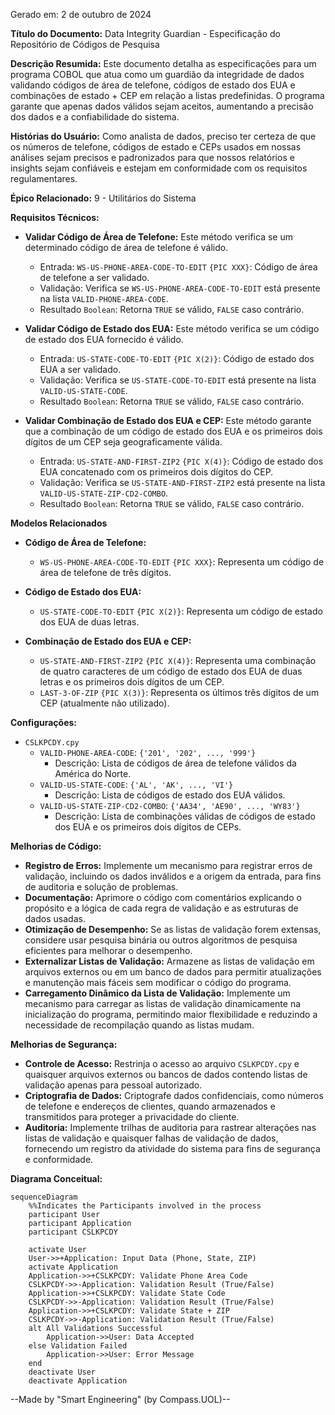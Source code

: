 Gerado em: 2 de outubro de 2024

**Título do Documento:** Data Integrity Guardian - Especificação do Repositório de Códigos de Pesquisa

**Descrição Resumida:**
Este documento detalha as especificações para um programa COBOL que atua como um guardião da integridade de dados validando códigos de área de telefone, códigos de estado dos EUA e combinações de estado + CEP em relação a listas predefinidas. O programa garante que apenas dados válidos sejam aceitos, aumentando a precisão dos dados e a confiabilidade do sistema.

**Histórias do Usuário:**
Como analista de dados, preciso ter certeza de que os números de telefone, códigos de estado e CEPs usados em nossas análises sejam precisos e padronizados para que nossos relatórios e insights sejam confiáveis e estejam em conformidade com os requisitos regulamentares.

**Épico Relacionado:**
9 - Utilitários do Sistema

**Requisitos Técnicos:**

- **Validar Código de Área de Telefone:** Este método verifica se um determinado código de área de telefone é válido.
  - Entrada: `WS-US-PHONE-AREA-CODE-TO-EDIT` `{PIC XXX}`: Código de área de telefone a ser validado.
  - Validação: Verifica se `WS-US-PHONE-AREA-CODE-TO-EDIT` está presente na lista `VALID-PHONE-AREA-CODE`.
  - Resultado `Boolean`: Retorna `TRUE` se válido, `FALSE` caso contrário.

- **Validar Código de Estado dos EUA:** Este método verifica se um código de estado dos EUA fornecido é válido.
  - Entrada: `US-STATE-CODE-TO-EDIT` `{PIC X(2)}`: Código de estado dos EUA a ser validado.
  - Validação: Verifica se `US-STATE-CODE-TO-EDIT` está presente na lista `VALID-US-STATE-CODE`.
  - Resultado `Boolean`: Retorna `TRUE` se válido, `FALSE` caso contrário.

- **Validar Combinação de Estado dos EUA e CEP:** Este método garante que a combinação de um código de estado dos EUA e os primeiros dois dígitos de um CEP seja geograficamente válida.
  - Entrada: `US-STATE-AND-FIRST-ZIP2` `{PIC X(4)}`: Código de estado dos EUA concatenado com os primeiros dois dígitos do CEP.
  - Validação: Verifica se `US-STATE-AND-FIRST-ZIP2` está presente na lista `VALID-US-STATE-ZIP-CD2-COMBO`.
  - Resultado `Boolean`: Retorna `TRUE` se válido, `FALSE` caso contrário.

**Modelos Relacionados**

- **Código de Área de Telefone:**
  - `WS-US-PHONE-AREA-CODE-TO-EDIT` `{PIC XXX}`: Representa um código de área de telefone de três dígitos.

- **Código de Estado dos EUA:**
  - `US-STATE-CODE-TO-EDIT` `{PIC X(2)}`: Representa um código de estado dos EUA de duas letras.

- **Combinação de Estado dos EUA e CEP:**
  - `US-STATE-AND-FIRST-ZIP2` `{PIC X(4)}`: Representa uma combinação de quatro caracteres de um código de estado dos EUA de duas letras e os primeiros dois dígitos de um CEP.
  - `LAST-3-OF-ZIP` `{PIC X(3)}`: Representa os últimos três dígitos de um CEP (atualmente não utilizado).

**Configurações:**

- `CSLKPCDY.cpy`
  - `VALID-PHONE-AREA-CODE`: `{'201', '202', ..., '999'}`
	- Descrição: Lista de códigos de área de telefone válidos da América do Norte.
  - `VALID-US-STATE-CODE`: `{'AL', 'AK', ..., 'VI'}`
	- Descrição: Lista de códigos de estado dos EUA válidos.
  - `VALID-US-STATE-ZIP-CD2-COMBO`: `{'AA34', 'AE90', ..., 'WY83'}`
	- Descrição: Lista de combinações válidas de códigos de estado dos EUA e os primeiros dois dígitos de CEPs.

**Melhorias de Código:**

- **Registro de Erros:** Implemente um mecanismo para registrar erros de validação, incluindo os dados inválidos e a origem da entrada, para fins de auditoria e solução de problemas.
- **Documentação:** Aprimore o código com comentários explicando o propósito e a lógica de cada regra de validação e as estruturas de dados usadas.
- **Otimização de Desempenho:** Se as listas de validação forem extensas, considere usar pesquisa binária ou outros algoritmos de pesquisa eficientes para melhorar o desempenho.
- **Externalizar Listas de Validação:** Armazene as listas de validação em arquivos externos ou em um banco de dados para permitir atualizações e manutenção mais fáceis sem modificar o código do programa.
- **Carregamento Dinâmico da Lista de Validação:** Implemente um mecanismo para carregar as listas de validação dinamicamente na inicialização do programa, permitindo maior flexibilidade e reduzindo a necessidade de recompilação quando as listas mudam.

**Melhorias de Segurança:**

- **Controle de Acesso:** Restrinja o acesso ao arquivo `CSLKPCDY.cpy` e quaisquer arquivos externos ou bancos de dados contendo listas de validação apenas para pessoal autorizado.
- **Criptografia de Dados:** Criptografe dados confidenciais, como números de telefone e endereços de clientes, quando armazenados e transmitidos para proteger a privacidade do cliente.
- **Auditoria:** Implemente trilhas de auditoria para rastrear alterações nas listas de validação e quaisquer falhas de validação de dados, fornecendo um registro da atividade do sistema para fins de segurança e conformidade.

**Diagrama Conceitual:**

```mermaid
sequenceDiagram
    %%Indicates the Participants involved in the process
    participant User
    participant Application
    participant CSLKPCDY

    activate User
    User->>+Application: Input Data (Phone, State, ZIP)
    activate Application
    Application->>+CSLKPCDY: Validate Phone Area Code
    CSLKPCDY->>-Application: Validation Result (True/False)
    Application->>+CSLKPCDY: Validate State Code
    CSLKPCDY->>-Application: Validation Result (True/False)
    Application->>+CSLKPCDY: Validate State + ZIP
    CSLKPCDY->>-Application: Validation Result (True/False)
    alt All Validations Successful
        Application->>User: Data Accepted
    else Validation Failed
        Application->>User: Error Message
    end
    deactivate User
    deactivate Application
```

--Made by "Smart Engineering" (by Compass.UOL)--